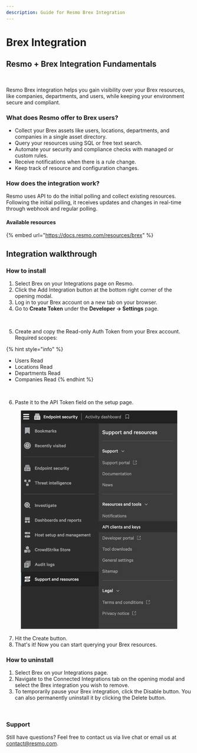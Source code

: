 ```yaml
---
description: Guide for Resmo Brex Integration
---
```


# Brex Integration

## Resmo + Brex Integration Fundamentals

<figure><img src="../.gitbook/assets/brex-logo.png" alt=""><figcaption></figcaption></figure>

Resmo Brex integration helps you gain visibility over your Brex resources, like companies, departments, and users, while keeping your environment secure and compliant.

### What does Resmo offer to Brex users?

* Collect your Brex assets like users, locations, departments, and companies in a single asset directory.
* Query your resources using SQL or free text search.
* Automate your security and compliance checks with managed or custom rules.
* Receive notifications when there is a rule change.
* Keep track of resource and configuration changes.

### How does the integration work?

Resmo uses API to do the initial polling and collect existing resources. Following the initial polling, it receives updates and changes in real-time through webhook and regular polling.

#### Available resources

{% embed url="https://docs.resmo.com/resources/brex" %}

## Integration walkthrough

### How to install

1. Select Brex on your Integrations page on Resmo.
2. Click the Add Integration button at the bottom right corner of the opening modal.
3. Log in to your Brex account on a new tab on your browser.
4. Go to **Create Token** under the **Developer -> Settings** page.

<figure><img src="../.gitbook/assets/brex-api-token.jpg" alt=""><figcaption></figcaption></figure>

5. Create and copy the Read-only Auth Token from your Brex account. Required scopes:

{% hint style="info" %}
* Users Read
* Locations Read
* Departments Read
* Companies Read
{% endhint %}

<figure><img src="../.gitbook/assets/token-scopes.png" alt=""><figcaption></figcaption></figure>

6. Paste it to the API Token field on the setup page.

<figure><img src="../.gitbook/assets/API.png" alt=""><figcaption></figcaption></figure>

7. Hit the Create button.
8. That's it! Now you can start querying your Brex resources.

### How to uninstall

1. Select Brex on your Integrations page.
2. Navigate to the Connected Integrations tab on the opening modal and select the Brex integration you wish to remove.
3. To temporarily pause your Brex integration, click the Disable button. You can also permanently uninstall it by clicking the Delete button.&#x20;

<figure><img src="../.gitbook/assets/disable-delete-integration.png" alt=""><figcaption></figcaption></figure>

### Support

Still have questions? Feel free to contact us via live chat or email us at contact@resmo.com.

